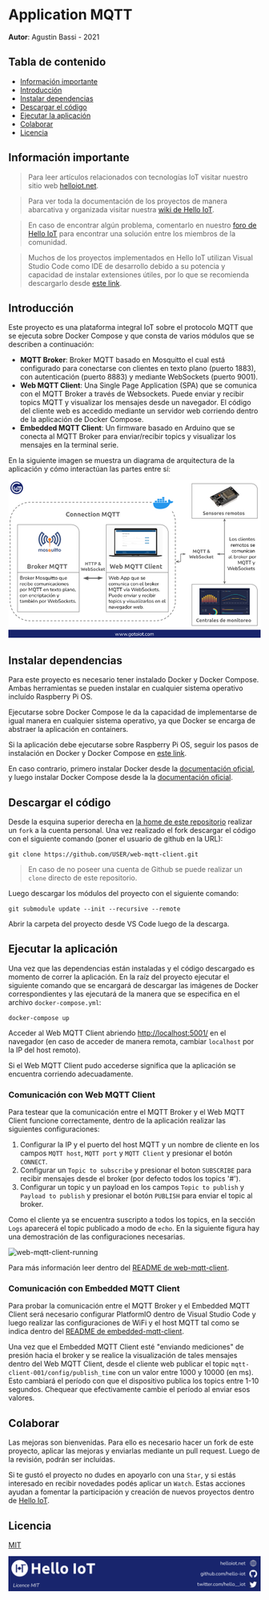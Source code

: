 # Application MQTT

**Autor**: Agustin Bassi - 2021

## Tabla de contenido

* [Información importante](#Información-importante)
* [Introducción](#introducción)
* [Instalar dependencias](#instalar-dependencias)
* [Descargar el código](#descargar-el-código)
* [Ejecutar la aplicación](#ejecutar-la-aplicación)
* [Colaborar](#colaborar)
* [Licencia](#licencia)

## Información importante

> Para leer artículos relacionados con tecnologías IoT visitar nuestro sitio web [helloiot.net](https://helloiot.net).

> Para ver toda la documentación de los proyectos de manera abarcativa y organizada visitar nuestra [wiki de Hello IoT](https://github.com/hello-iot/documentation/wiki).

> En caso de encontrar algún problema, comentarlo en nuestro [foro de Hello IoT](https://groups.google.com/g/helloiot) para encontrar una solución entre los miembros de la comunidad.

> Muchos de los proyectos implementados en Hello IoT utilizan Visual Studio Code como IDE de desarrollo debido a su potencia y capacidad de instalar extensiones útiles, por lo que se recomienda descargarlo desde [este link](https://code.visualstudio.com/download). 

## Introducción

Este proyecto es una plataforma integral IoT sobre el protocolo MQTT que se ejecuta sobre Docker Compose y que consta de varios módulos que se describen a continuación:

* **MQTT Broker**: Broker MQTT basado en Mosquitto el cual está configurado para conectarse con clientes en texto plano (puerto 1883), con autenticación (puerto 8883) y mediante WebSockets (puerto 9001).
* **Web MQTT Client**: Una Single Page Application (SPA) que se comunica con el MQTT Broker a través de Websockets. Puede enviar y recibir topics MQTT y visualizar los mensajes desde un navegador. El código del cliente web es accedido mediante un servidor web corriendo dentro de la aplicación de Docker Compose.
* **Embedded MQTT Client**: Un firmware basado en Arduino que se conecta al MQTT Broker para enviar/recibir topics y visualizar los mensajes en la terminal serie.

En la siguiente imagen se muestra un diagrama de arquitectura de la aplicación y cómo interactúan las partes entre sí:

![architecture](doc/architecture.png)

## Instalar dependencias

Para este proyecto es necesario tener instalado Docker y Docker Compose. Ambas herramientas se pueden instalar en cualquier sistema operativo incluído Raspberry Pi OS. 

Ejecutarse sobre Docker Compose le da la capacidad de implementarse  de igual manera en cualquier sistema operativo, ya que Docker se encarga de abstraer la aplicación en containers.

Si la aplicación debe ejecutarse sobre Raspberry Pi OS, seguir los pasos de instalación en Docker y Docker Compose en [este link](https://devdojo.com/bobbyiliev/how-to-install-docker-and-docker-compose-on-raspberry-pi). 

En caso contrario, primero instalar Docker desde la [documentación oficial](https://docs.docker.com/get-docker/), y luego instalar Docker Compose desde la la [documentación oficial](https://docs.docker.com/compose/install/).


## Descargar el código

Desde la esquina superior derecha en [la home de este repositorio](https://github.com/hello-iot/platform-mqtt) realizar un `fork` a la cuenta personal. Una vez realizado el fork descargar el código con el siguiente comando (poner el usuario de github en la URL):

```
git clone https://github.com/USER/web-mqtt-client.git
```

> En caso de no poseer una cuenta de Github se puede realizar un `clone` directo de este repositorio.

Luego descargar los módulos del proyecto con el siguiente comando:

```
git submodule update --init --recursive --remote
```

Abrir la carpeta del proyecto desde VS Code luego de la descarga.

## Ejecutar la aplicación

Una vez que las dependencias están instaladas y el código descargado es momento de correr la aplicación. En la raíz del proyecto ejecutar el siguiente comando que se encargará de descargar las imágenes de Docker correspondientes y las ejecutará de la manera que se especifica en el archivo `docker-compose.yml`:

```
docker-compose up
```

Acceder al Web MQTT Client abriendo [http://localhost:5001/](http://localhost:5001/) en el navegador (en caso de acceder de manera remota, cambiar `localhost` por la IP del host remoto).

Si el Web MQTT Client pudo accederse significa que la aplicación se encuentra corriendo adecuadamente.

### Comunicación con Web MQTT Client

Para testear que la comunicación entre el MQTT Broker y el Web MQTT Client funcione correctamente, dentro de la aplicación realizar las siguientes configuraciones:

1. Configurar la IP y el puerto del host MQTT  y un nombre de cliente en los campos `MQTT host`, `MQTT port` y `MQTT Client` y presionar el botón `CONNECT`.
2. Configurar un `Topic to subscribe` y presionar el boton `SUBSCRIBE` para recibir mensajes desde el broker (por defecto todos los topics '#').
3. Configurar un topic y un payload en los campos `Topic to publish` y `Payload to publish` y presionar el botón `PUBLISH` para enviar el topic al broker. 

Como el cliente ya se encuentra suscripto a todos los topics, en la sección `Logs` aparecerá el topic publicado a modo de `echo`. En la siguiente figura hay una demostración de las configuraciones necesarias.

![web-mqtt-client-running](doc/mqtt-web-client-running.png)

Para más información leer dentro del [README de web-mqtt-client](https://github.com/hello-iot/web-mqtt-client).

### Comunicación con Embedded MQTT Client

Para probar la comunicación entre el MQTT Broker y el Embedded MQTT Client será necesario configurar PlatformIO dentro de Visual Studio Code y luego realizar las configuraciones de WiFi y el host MQTT tal como se indica dentro del [README de embedded-mqtt-client](https://github.com/hello-iot/embedded-mqtt-client).

Una vez que el Embedded MQTT Client esté "enviando mediciones" de presión hacia el broker y se realice la visualización de tales mensajes dentro del Web MQTT Client, desde el cliente web publicar el topic `mqtt-client-001/config/publish_time` con un valor entre 1000 y 10000 (en ms). Esto cambiará el período con que el dispositivo publica los topics entre 1-10 segundos. Chequear que efectivamente cambie el período al enviar esos valores.

## Colaborar

Las mejoras son bienvenidas. Para ello es necesario hacer un fork de este proyecto, aplicar las mejoras y enviarlas mediante un pull request. Luego de la revisión, podrán ser incluídas.

Si te gustó el proyecto no dudes en apoyarlo con una `Star`, y si estás interesado en recibir novedades podés aplicar un `Watch`. Estas acciones ayudan a fomentar la participación y creación de nuevos proyectos dentro de [Hello IoT](https://github.com/hello-iot/).

## Licencia

[MIT](https://choosealicense.com/licenses/mit/)

![footer](doc/helloiot-footer.png)